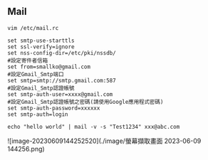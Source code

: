 ## Mail

```
vim /etc/mail.rc
```



```
set smtp-use-starttls
set ssl-verify=ignore
set nss-config-dir=/etc/pki/nssdb/
#設定寄件者信箱
set from=smallko@gmail.com
#設定Gmail_Smtp端口
set smtp=smtp://smtp.gmail.com:587
#設定Gmail_Smtp認證帳號
set smtp-auth-user=xxxx@gmail.com
#設定Gmail_Smtp認證帳號之密碼(請使用Google應用程式密碼)
set smtp-auth-password=xxxxxx
set smtp-auth=login
```



```
echo "hello world" | mail -v -s "Test1234" xxx@abc.com
```

![image-20230609144252520](./image/螢幕擷取畫面 2023-06-09 144256.png)

